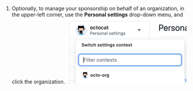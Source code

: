 1. Optionally, to manage your sponsorship on behalf of an organization, in the upper-left corner, use the **Personal settings** drop-down menu, and click the organization.
    ![Drop-down menu to switch accounts for settings](/assets/images/help/sponsors/billing-account-switcher.png)
